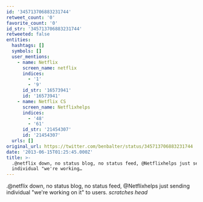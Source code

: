 ```yaml
---
id: '345713706883231744'
retweet_count: '0'
favorite_count: '0'
id_str: '345713706883231744'
retweeted: false
entities:
  hashtags: []
  symbols: []
  user_mentions:
    - name: Netflix
      screen_name: netflix
      indices:
        - '1'
        - '9'
      id_str: '16573941'
      id: '16573941'
    - name: Netflix CS
      screen_name: Netflixhelps
      indices:
        - '48'
        - '61'
      id_str: '21454307'
      id: '21454307'
  urls: []
original_url: https://twitter.com/benbalter/status/345713706883231744
date: '2013-06-15T01:25:45.000Z'
title: >-
  .@netflix down, no status blog, no status feed, @Netflixhelps just sending
  individual "we're working…
---
```


.@netflix down, no status blog, no status feed, @Netflixhelps just sending individual "we're working on it" to users. *scratches head*